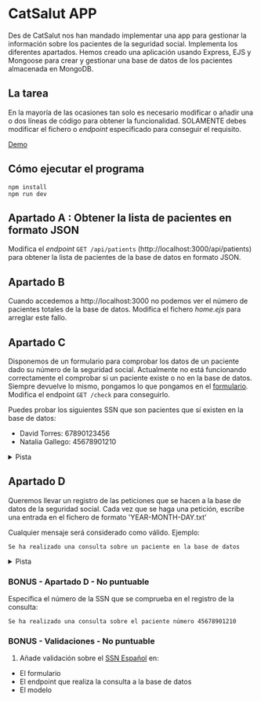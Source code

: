 # CatSalut APP

Des de CatSalut nos han mandado implementar una app para gestionar la información sobre los pacientes de la seguridad social. Implementa los diferentes apartados. Hemos creado una aplicación usando Express, EJS y Mongoose para crear y gestionar una base de datos de los pacientes almacenada en MongoDB.


## La tarea

En la mayoría de las ocasiones tan solo es necesario modificar o añadir una o dos líneas de código para obtener la funcionalidad. SOLAMENTE debes modificar el fichero o _endpoint_ especificado para conseguir el requisito.

[Demo](https://oscarm.tinytake.com/df/16ca641/thumbnail?type=attachments&version_no=0&file_version_no=0&thumbnail_size=preview)

## Cómo ejecutar el programa

`npm install`  
`npm run dev`

## Apartado A : Obtener la lista de pacientes en formato JSON

Modifica el _endpoint_ `GET /api/patients` (http://localhost:3000/api/patients) para obtener la lista de pacientes de la base de datos en formato JSON.

## Apartado B

Cuando accedemos a http://localhost:3000 no podemos ver el número de pacientes totales de la base de datos. Modifica el fichero *home.ejs* para arreglar este fallo.

## Apartado C

Disponemos de un formulario para comprobar los datos de un paciente dado su número de la seguridad social. Actualmente no está funcionando correctamente el comprobar si un paciente existe o no en la base de datos. Siempre devuelve lo mismo, pongamos lo que pongamos en el [formulario](http://localhost:3000/form).  Modifica el endpoint `GET /check` para conseguirlo. 

Puedes probar los siguientes SSN que son pacientes que sí existen en la base de datos:
- David Torres: 67890123456
- Natalia Gallego: 45678901210

<details>
  <summary>Pista</summary>
  <p>1. Necesitas obtener el número de la seguridad social de la query string.</p>
  <p>2. Hay que modificar la consulta Patient.findOne() para realizar la búsqueda del documento usando sú número de la seguridad social</p>
</details>

## Apartado D

Queremos llevar un registro de las peticiones que se hacen a la base de datos de la seguridad social. Cada vez que se haga una petición, escribe una entrada en el fichero de formato 'YEAR-MONTH-DAY.txt'

Cualquier mensaje será considerado como válido. Ejemplo:

`Se ha realizado una consulta sobre un paciente en la base de datos`

<details>
  <summary>Pista</summary>
  <p>Mira la carpeta utils 😉</p>
</details>

### BONUS - Apartado D - No puntuable

Especifica el número de la SSN que se comprueba en el registro de la consulta:

`Se ha realizado una consulta sobre el paciente número 45678901210`

### BONUS - Validaciones - No puntuable

1. Añade validación sobre el [SSN Español](https://docs.trellix.com/es-ES/bundle/data-loss-prevention-11.10.x-classification-definitions-reference-guide/page/GUID-AACF0E3A-3089-4578-83EB-3E6C3DB41684.html) en:
  - El formulario
  - El endpoint que realiza la consulta a la base de datos
  - El modelo 
